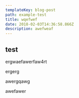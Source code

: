 ```yaml
---
templateKey: blog-post
path: example-test
title: wqefwef
date: 2018-02-03T14:36:58.866Z
description: awefweaf
---
```

## test

ergwaefawerfaw4rt



ergerg

awergqawg

awefawer
